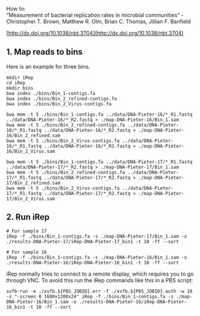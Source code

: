 How to:  
“Measurement of bacterial replication rates in microbial communities” - Christopher T. Brown, Matthew R. Olm, Brian C. Thomas, Jillian F. Banfield

[http://dx.doi.org/10.1038/nbt.3704](http://dx.doi.org/10.1038/nbt.3704)

## 1. Map reads to bins
Here is an example for three bins.
```
mkdir iRep
cd iRep
mkdir bins
bwa index ./bins/Bin_1-contigs.fa
bwa index ./bins/Bin_2_refined-contigs.fa
bwa index ./bins/Bin_2_Virus-contigs.fa

bwa mem -t 5 ./bins/Bin_1-contigs.fa ../data/DNA-Pieter-16/*_R1.fastq ../data/DNA-Pieter-16/*_R2.fastq > ./map-DNA-Pieter-16/Bin_1.sam
bwa mem -t 5 ./bins/Bin_2_refined-contigs.fa ../data/DNA-Pieter-16/*_R1.fastq ../data/DNA-Pieter-16/*_R2.fastq > ./map-DNA-Pieter-16/Bin_2_refined.sam
bwa mem -t 5 ./bins/Bin_2_Virus-contigs.fa ../data/DNA-Pieter-16/*_R1.fastq ../data/DNA-Pieter-16/*_R2.fastq > ./map-DNA-Pieter-16/Bin_2_Virus.sam

bwa mem -t 5 ./bins/Bin_1-contigs.fa ../data/DNA-Pieter-17/*_R1.fastq ../data/DNA-Pieter-17/*_R2.fastq > ./map-DNA-Pieter-17/Bin_1.sam
bwa mem -t 5 ./bins/Bin_2_refined-contigs.fa ../data/DNA-Pieter-17/*_R1.fastq ../data/DNA-Pieter-17/*_R2.fastq > ./map-DNA-Pieter-17/Bin_2_refined.sam
bwa mem -t 5 ./bins/Bin_2_Virus-contigs.fa ../data/DNA-Pieter-17/*_R1.fastq ../data/DNA-Pieter-17/*_R2.fastq > ./map-DNA-Pieter-17/Bin_2_Virus.sam
```

## 2. Run iRep
```
# For sample 17
iRep -f ./bins/Bin_1-contigs.fa -s ./map-DNA-Pieter-17/Bin_1.sam -o ./results-DNA-Pieter-17/iRep-DNA-Pieter-17_bin1 -t 10 -ff --sort

# For sample 16
iRep -f ./bins/Bin_1-contigs.fa -s ./map-DNA-Pieter-16/Bin_1.sam -o ./results-DNA-Pieter-16/iRep-DNA-Pieter-16_bin1 -t 10 -ff --sort
```
iRep normally tries to connect to a remote display, which requires you to go through VNC. To avoid this run the iRep commands like this in a PBS script:

```
xvfb-run -e ./xvfb.${PBS_JOBID}.err -f ./xvfb.${PBS_JOBID}.auth -w 10 -s "-screen 0 1600x1200x24" iRep -f ./bins/Bin_1-contigs.fa -s ./map-DNA-Pieter-16/Bin_1.sam -o ./results-DNA-Pieter-16/iRep-DNA-Pieter-16_bin1 -t 10 -ff --sort
```
